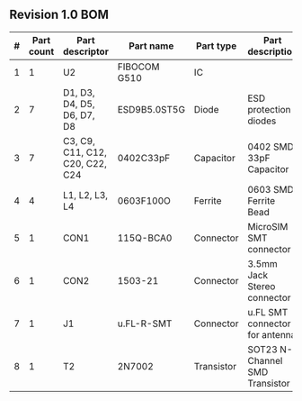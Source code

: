 ## Revision 1.0 BOM

| # | Part count | Part descriptor | Part name | Part type | Part description | Observations |
| ------ | ------ | ------ |------ | ------ | ------ | ------ |
| 1 | 1 | U2 | FIBOCOM G510 | IC |
| 2 | 7 | D1, D3, D4, D5, D6, D7, D8 | ESD9B5.0ST5G | Diode | ESD protection diodes | Optional |
| 3 | 7 | C3, C9, C11, C12, C20, C22, C24 | 0402C33pF | Capacitor | 0402 SMD 33pF Capacitor |
| 4 | 4 | L1, L2, L3, L4 | 0603F100O | Ferrite | 0603 SMD Ferrite Bead |
| 5 | 1 | CON1 | 115Q-BCA0 | Connector | MicroSIM SMT connector | 
| 6 | 1 | CON2 | 1503-21 | Connector | 3.5mm Jack Stereo connector | Optional |
| 7 | 1 | J1 |  u.FL-R-SMT | Connector | u.FL SMT connector for antenna |
| 8 | 1 | T2 | 2N7002 | Transistor | SOT23 N-Channel SMD Transistor |
